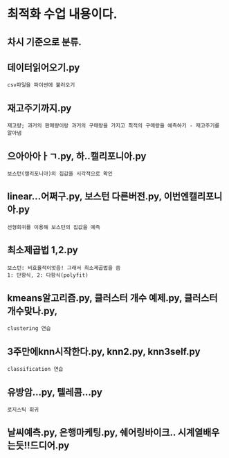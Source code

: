 최적화 수업 내용이다.
=====================
차시 기준으로 분류.
---------------------
## 데이터읽어오기.py
    csv파일을 파이썬에 불러오기
    
## 재고주기까지.py
    재고량; 과거의 판매량이랑 과거의 구매량을 가지고 최적의 구매량을 예측하기 - 재고주기를 알아냄
    
## 으아아아ㅏㄱ.py, 하..캘리포니아.py
    보스턴(캘리포니아)의 집값을 시각적으로 확인
    
## linear...어쩌구.py, 보스턴 다른버전.py, 이번엔캘리포니아.py
    선형회귀를 이용해 보스턴의 집값을 예측
    
## 최소제곱법 1,2.py
    보스턴: 비효율적이엇음! 그래서 최소제곱법을 씀
    1: 단항식, 2: 다항식(polyfit)
    
## kmeans알고리즘.py, 클러스터 개수 예제.py, 클러스터개수맞나.py, 
    clustering 연습
    
## 3주만에knn시작한다.py, knn2.py, knn3self.py
    classification 연습
    
## 유방암...py, 텔레콤...py
    로지스틱 회귀
    
## 날씨예측.py, 은행마케팅.py, 쉐어링바이크.. 시계열배우는듯!!드디어.py
    
